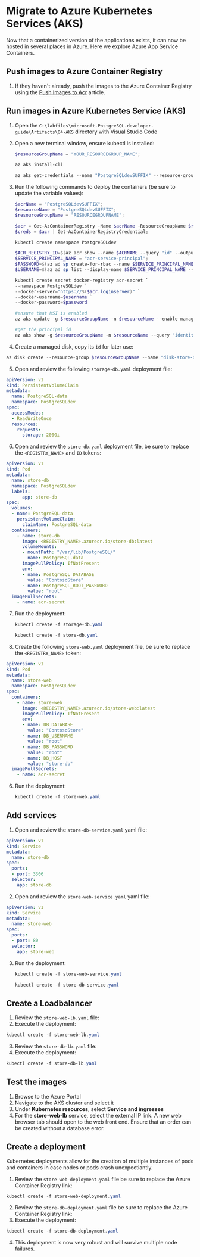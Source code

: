 # Migrate to Azure Kubernetes Services (AKS)

Now that a containerized version of the applications exists, it can now be hosted in several places in Azure. Here we explore Azure App Service Containers.

## Push images to Azure Container Registry

1. If they haven't already, push the images to the Azure Container Registry using the [Push Images to Acr](./../Misc/01_PushImagesToAcr.md) article.

## Run images in Azure Kubernetes Service (AKS)

1. Open the `C:\labfiles\microsoft-PostgreSQL-developer-guide\Artifacts\04-AKS` directory with Visual Studio Code
2. Open a new terminal window, ensure kubectl is installed:

    ```powershell
    $resourceGroupName = "YOUR_RESOURCEGROUP_NAME";

    az aks install-cli

    az aks get-credentials --name "PostgreSQLdevSUFFIX" --resource-group $resourceGroupName
    ```

3. Run the following commands to deploy the containers (be sure to update the variable values):

    ```powershell
    $acrName = "PostgreSQLdevSUFFIX";
    $resourceName = "PostgreSQLdevSUFFIX";
    $resourceGroupName = "RESOURCEGROUPNAME";

    $acr = Get-AzContainerRegistry -Name $acrName -ResourceGroupName $resourceGroupName;
    $creds = $acr | Get-AzContainerRegistryCredential;
    
    kubectl create namespace PostgreSQLdev

    $ACR_REGISTRY_ID=$(az acr show --name $ACRNAME --query "id" --output tsv);
    $SERVICE_PRINCIPAL_NAME = "acr-service-principal";
    $PASSWORD=$(az ad sp create-for-rbac --name $SERVICE_PRINCIPAL_NAME --scopes $ACR_REGISTRY_ID --role acrpull --query "password" --output tsv)
    $USERNAME=$(az ad sp list --display-name $SERVICE_PRINCIPAL_NAME --query "[].appId" --output tsv)

    kubectl create secret docker-registry acr-secret `
    --namespace PostgreSQLdev `
    --docker-server="https://$($acr.loginserver)" `
    --docker-username=$username `
    --docker-password=$password

    #ensure that MSI is enabled
    az aks update -g $resourceGroupName -n $resourceName --enable-managed-identity

    #get the principal id
    az aks show -g $resourceGroupName -n $resourceName --query "identity"
    ```

4. Create a managed disk, copy its `id` for later use:

  ```powershell
  az disk create --resource-group $resourceGroupName --name "disk-store-db" --size-gb 200 --query id --output tsv
  ```

5. Open and review the following `storage-db.yaml` deployment file:

  ```yaml
  apiVersion: v1
  kind: PersistentVolumeClaim
  metadata:
    name: PostgreSQL-data
    namespace: PostgreSQLdev
  spec:
    accessModes:
    - ReadWriteOnce
    resources:
      requests:
        storage: 200Gi
  ```

6. Open and review the `store-db.yaml` deployment file, be sure to replace the `<REGISTRY_NAME>` and `ID` tokens:

  ```yaml
  apiVersion: v1
  kind: Pod
  metadata:
    name: store-db
    namespace: PostgreSQLdev
    labels:
        app: store-db
  spec:
    volumes:
    - name: PostgreSQL-data
      persistentVolumeClaim:
        claimName: PostgreSQL-data
    containers:
      - name: store-db
        image: <REGISTRY_NAME>.azurecr.io/store-db:latest
        volumeMounts:
        - mountPath: "/var/lib/PostgreSQL/"
          name: PostgreSQL-data
        imagePullPolicy: IfNotPresent
        env:
        - name: PostgreSQL_DATABASE
          value: "ContosoStore"
        - name: PostgreSQL_ROOT_PASSWORD
          value: "root"
    imagePullSecrets:
      - name: acr-secret
  ```

7. Run the deployment:

    ```powershell
    kubectl create -f storage-db.yaml

    kubectl create -f store-db.yaml
    ```

8. Create the following `store-web.yaml` deployment file, be sure to replace the `<REGISTRY_NAME>` token:

  ```yaml
  apiVersion: v1
  kind: Pod
  metadata:
    name: store-web
    namespace: PostgreSQLdev
  spec:
    containers:
      - name: store-web
        image: <REGISTRY_NAME>.azurecr.io/store-web:latest
        imagePullPolicy: IfNotPresent
        env:
        - name: DB_DATABASE
          value: "ContosoStore"
        - name: DB_USERNAME
          value: "root"
        - name: DB_PASSWORD
          value: "root"
        - name: DB_HOST
          value: "store-db"
    imagePullSecrets:
      - name: acr-secret
  ```

6. Run the deployment:

    ```powershell
    kubectl create -f store-web.yaml
    ```

## Add services

1. Open and review the  `store-db-service.yaml` yaml file:

  ```yaml
  apiVersion: v1
  kind: Service
  metadata:
    name: store-db
  spec:
    ports:
    - port: 3306
    selector:
      app: store-db
  ```

2. Open and review the `store-web-service.yaml` yaml file:

  ```yaml
  apiVersion: v1
  kind: Service
  metadata:
    name: store-web
  spec:
    ports:
    - port: 80
    selector:
      app: store-web
  ```

3. Run the deployment:

    ```powershell
    kubectl create -f store-web-service.yaml

    kubectl create -f store-db-service.yaml
    ```

## Create a Loadbalancer

1. Review the `store-web-lb.yaml` file:
2. Execute the deployment:

  ```powershell
  kubectl create -f store-web-lb.yaml
  ```

3. Review the `store-db-lb.yaml` file:
4. Execute the deployment:

  ```powershell
  kubectl create -f store-db-lb.yaml
  ```

## Test the images

1. Browse to the Azure Portal
2. Navigate to the AKS cluster and select it
3. Under **Kubernetes resources**, select **Service and ingresses**
4. For the **store-web-lb** service, select the external IP link. A new web browser tab should open to the web front end. Ensure that an order can be created without a database error.

## Create a deployment

Kubernetes deployments allow for the creation of multiple instances of pods and containers in case nodes or pods crash unexpectiantly.  

1. Review the `store-web-deployment.yaml` file be sure to replace the Azure Container Registry link:

  ```powershell
  kubectl create -f store-web-deployment.yaml
  ```

2. Review the `store-db-deployment.yaml` file be sure to replace the Azure Container Registry link:
3. Execute the deployment:

  ```powershell
  kubectl create -f store-db-deployment.yaml
  ```

4. This deployment is now very robust and will survive multiple node failures.
